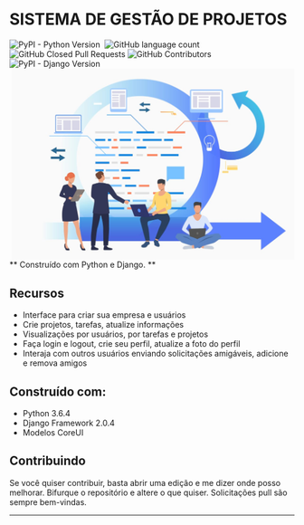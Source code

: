 

# SISTEMA DE GESTÃO DE PROJETOS

<p align = 'left'>
  <img alt="PyPI - Python Version" src="https://img.shields.io/pypi/pyversions/Django">  
  <img alt="" src="https://img.shields.io/github/repo-size/ricardolopespires/ricardolopespires" /> 
  <img alt="GitHub language count" src="https://img.shields.io/github/languages/count/ricardolopespires/Gerenciamento-Projetos-Smart">
  <img alt="GitHub Closed Pull Requests" src="https://img.shields.io/github/issues-pr-closed/ricardolopespires/ricardolopespires" />
  <img alt="GitHub Contributors" src="https://img.shields.io/github/contributors/ricardolopespires/ricardolopespires" />
  <img alt="PyPI - Django Version" src="https://img.shields.io/pypi/djversions/djangorestframework"> 
  <img align="right"  width= 500 src="https://github.com/ricardolopespires/Gerenciamento-Projetos-Smart/blob/main/main.jpg"/>
  
</p>

** Construído com Python e Django. **

## Recursos


* Interface para criar sua empresa e usuários
* Crie projetos, tarefas, atualize informações
* Visualizações por usuários, por tarefas e projetos
* Faça login e logout, crie seu perfil, atualize a foto do perfil
* Interaja com outros usuários enviando solicitações amigáveis, adicione e remova amigos

## Construído com:

* Python 3.6.4
* Django Framework 2.0.4
* Modelos CoreUI

## Contribuindo

Se você quiser contribuir, basta abrir uma edição e me dizer onde posso melhorar.
Bifurque o repositório e altere o que quiser.
Solicitações pull são sempre bem-vindas.

-------------------------------------------------- ------------------------------------------
